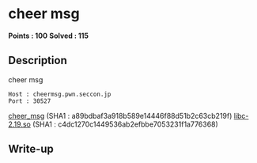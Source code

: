 # cheer msg

**Points : 100**
**Solved : 115**

## Description

cheer msg

	Host : cheermsg.pwn.seccon.jp
	Port : 30527

[cheer_msg](cheer_msg) (SHA1 : a89bdbaf3a918b589e14446f88d51b2c63cb219f)
[libc-2.19.so](libc-2.19.so-c4dc1270c1449536ab2efbbe7053231f1a776368) (SHA1 : c4dc1270c1449536ab2efbbe7053231f1a776368)

## Write-up


